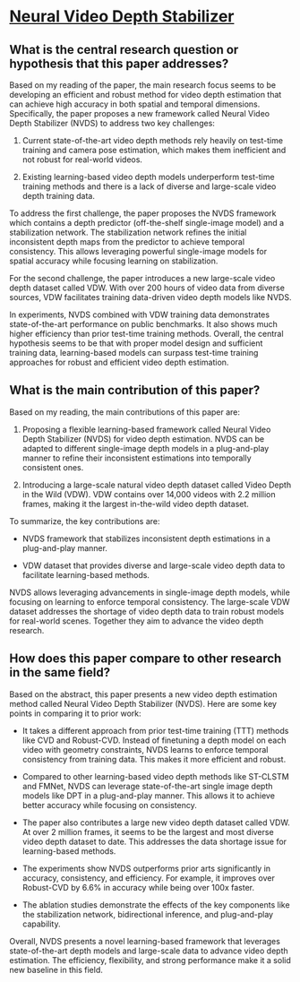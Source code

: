 # [Neural Video Depth Stabilizer](https://arxiv.org/abs/2307.08695)

## What is the central research question or hypothesis that this paper addresses?

 Based on my reading of the paper, the main research focus seems to be developing an efficient and robust method for video depth estimation that can achieve high accuracy in both spatial and temporal dimensions. Specifically, the paper proposes a new framework called Neural Video Depth Stabilizer (NVDS) to address two key challenges:

1. Current state-of-the-art video depth methods rely heavily on test-time training and camera pose estimation, which makes them inefficient and not robust for real-world videos. 

2. Existing learning-based video depth models underperform test-time training methods and there is a lack of diverse and large-scale video depth training data.

To address the first challenge, the paper proposes the NVDS framework which contains a depth predictor (off-the-shelf single-image model) and a stabilization network. The stabilization network refines the initial inconsistent depth maps from the predictor to achieve temporal consistency. This allows leveraging powerful single-image models for spatial accuracy while focusing learning on stabilization. 

For the second challenge, the paper introduces a new large-scale video depth dataset called VDW. With over 200 hours of video data from diverse sources, VDW facilitates training data-driven video depth models like NVDS.

In experiments, NVDS combined with VDW training data demonstrates state-of-the-art performance on public benchmarks. It also shows much higher efficiency than prior test-time training methods. Overall, the central hypothesis seems to be that with proper model design and sufficient training data, learning-based models can surpass test-time training approaches for robust and efficient video depth estimation.


## What is the main contribution of this paper?

 Based on my reading, the main contributions of this paper are:

1. Proposing a flexible learning-based framework called Neural Video Depth Stabilizer (NVDS) for video depth estimation. NVDS can be adapted to different single-image depth models in a plug-and-play manner to refine their inconsistent estimations into temporally consistent ones. 

2. Introducing a large-scale natural video depth dataset called Video Depth in the Wild (VDW). VDW contains over 14,000 videos with 2.2 million frames, making it the largest in-the-wild video depth dataset.

To summarize, the key contributions are:

- NVDS framework that stabilizes inconsistent depth estimations in a plug-and-play manner.

- VDW dataset that provides diverse and large-scale video depth data to facilitate learning-based methods.

NVDS allows leveraging advancements in single-image depth models, while focusing on learning to enforce temporal consistency. The large-scale VDW dataset addresses the shortage of video depth data to train robust models for real-world scenes. Together they aim to advance the video depth research.


## How does this paper compare to other research in the same field?

 Based on the abstract, this paper presents a new video depth estimation method called Neural Video Depth Stabilizer (NVDS). Here are some key points in comparing it to prior work:

- It takes a different approach from prior test-time training (TTT) methods like CVD and Robust-CVD. Instead of finetuning a depth model on each video with geometry constraints, NVDS learns to enforce temporal consistency from training data. This makes it more efficient and robust.

- Compared to other learning-based video depth methods like ST-CLSTM and FMNet, NVDS can leverage state-of-the-art single image depth models like DPT in a plug-and-play manner. This allows it to achieve better accuracy while focusing on consistency. 

- The paper also contributes a large new video depth dataset called VDW. At over 2 million frames, it seems to be the largest and most diverse video depth dataset to date. This addresses the data shortage issue for learning-based methods.

- The experiments show NVDS outperforms prior arts significantly in accuracy, consistency, and efficiency. For example, it improves over Robust-CVD by 6.6% in accuracy while being over 100x faster.

- The ablation studies demonstrate the effects of the key components like the stabilization network, bidirectional inference, and plug-and-play capability.

Overall, NVDS presents a novel learning-based framework that leverages state-of-the-art depth models and large-scale data to advance video depth estimation. The efficiency, flexibility, and strong performance make it a solid new baseline in this field.
